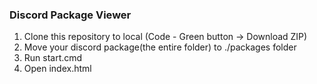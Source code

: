 ### Discord Package Viewer
1. Clone this repository to local (Code - Green button -> Download ZIP)
2. Move your discord package(the entire folder) to ./packages folder
3. Run start.cmd
4. Open index.html